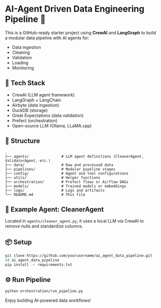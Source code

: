 
# AI-Agent Driven Data Engineering Pipeline 🚀

This is a GitHub-ready starter project using **CrewAI** and **LangGraph** to build a modular data pipeline with AI agents for:
- Data ingestion
- Cleaning
- Validation
- Loading
- Monitoring

## 🧱 Tech Stack
- CrewAI (LLM agent framework)
- LangGraph + LangChain
- Airbyte (data ingestion)
- DuckDB (storage)
- Great Expectations (data validation)
- Prefect (orchestration)
- Open-source LLM (Ollama, LLaMA.cpp)

## 📁 Structure
```
.
├── agents/               # LLM agent definitions (CleanerAgent, ValidatorAgent, etc.)
├── data/                 # Raw and processed data
├── pipelines/            # Modular pipeline stages
├── config/               # Agent and tool configurations
├── utils/                # Helper functions
├── orchestration/        # Prefect flows or Airflow DAGs
├── models/               # Trained models or embeddings
├── logs/                 # Logs and artifacts
└── README.md             # This file
```

## 🧠 Example Agent: CleanerAgent
Located in `agents/cleaner_agent.py`, it uses a local LLM via CrewAI to remove nulls and standardize columns.

## 📦 Setup
```bash
git clone https://github.com/yourusername/ai_agent_data_pipeline.git
cd ai_agent_data_pipeline
pip install -r requirements.txt
```

## ⚙️ Run Pipeline
```bash
python orchestration/run_pipeline.py
```

Enjoy building AI-powered data workflows!

